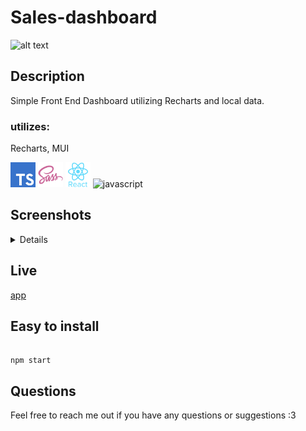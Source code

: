# Sales-dashboard

<img src="https://github.com/Hvitrevs/Sales-dashboard/assets/134542496/8a3bd53d-21f1-42a3-9c34-8a14c249793f" alt="alt text" width="700">


## Description
Simple Front End Dashboard utilizing Recharts and local data.

### utilizes:
<p align-left>
Recharts, MUI


</p>
<p align-left>
<img src="https://raw.githubusercontent.com/stephencorwin/stephencorwin/master/resources/typescript-logo.png" alt="git" width="40" height="40"/>
<img src="https://raw.githubusercontent.com/devicons/devicon/master/icons/sass/sass-original.svg" alt="sass" width="40" height="40"/>
<img src="https://raw.githubusercontent.com/devicons/devicon/master/icons/react/react-original-wordmark.svg" alt="react" width="40" height="40"/>
<img src="https://vitejs.dev/logo.svg" alt="javascript" width="40" height="40"/>
</p>

## Screenshots

<details>

  
Viewing on desktop


<img src="https://github.com/Hvitrevs/Sales-dashboard/assets/134542496/8a3bd53d-21f1-42a3-9c34-8a14c249793f" alt="alt text" width="900">


Viewing on tablet


<img src="https://github.com/Hvitrevs/Sales-dashboard/assets/134542496/38bc5c76-d16c-40bb-925e-bf0f3e944956" alt="alt text" width="400">



Viewing on smartphone


<img src="https://github.com/Hvitrevs/Sales-dashboard/assets/134542496/06e856e2-9187-45a1-85cd-eeec52b0769e" alt="alt text" width="200">

</details>


## Live

[app](https://incandescent-vacherin-43b64e.netlify.app)



## Easy to install

```

npm start

```




## Questions

Feel free to reach me out if you have any questions or suggestions :3
